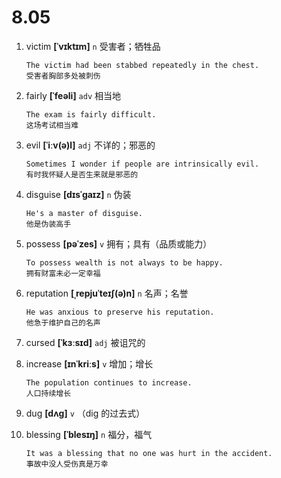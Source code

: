 # 8.05





































1. victim **[ˈvɪktɪm]** `n` 受害者；牺牲品
    ```
    The victim had been stabbed repeatedly in the chest.
    受害者胸部多处被刺伤
    ```

2. fairly **[ˈfeəli]** `adv` 相当地
    ```
    The exam is fairly difficult.
    这场考试相当难
    ```

3. evil **[ˈiːv(ə)l]** `adj` 不详的；邪恶的
    ```
    Sometimes I wonder if people are intrinsically evil.
    有时我怀疑人是否生来就是邪恶的
    ```

4. disguise **[dɪsˈɡaɪz]** `n` 伪装
    ```
    He's a master of disguise.
    他是伪装高手
    ```

5. possess **[pəˈzes]** `v` 拥有；具有（品质或能力）
    ```
    To possess wealth is not always to be happy.
    拥有财富未必一定幸福
    ```

6. reputation **[ˌrepjuˈteɪʃ(ə)n]** `n` 名声；名誉
    ```
    He was anxious to preserve his reputation.
    他急于维护自己的名声
    ```

7. cursed **[ˈkɜːsɪd]** `adj` 被诅咒的

8. increase **[ɪnˈkriːs]** `v` 增加；增长
    ```
    The population continues to increase.
    人口持续增长
    ```

9. dug **[dʌɡ]** `v` （dig 的过去式）

10. blessing **[ˈblesɪŋ]** `n` 福分，福气
    ```
    It was a blessing that no one was hurt in the accident.
    事故中没人受伤真是万幸
    ```
